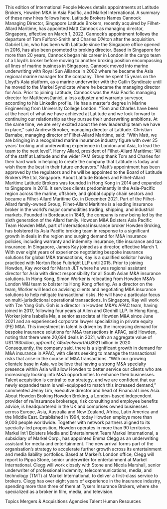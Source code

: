 This edition of International People Moves details appointments at Latitude Brokers, Howden M&A in Asia Pacific, and Markel International.
A summary of these new hires follows here.
Latitude Brokers Names Cannock Managing Director, Singapore
Latitude Brokers, recently acquired by Filhet-Allard Maritime, has appointed Matt Cannock as managing director, Singapore, effective on March 1, 2022.
Cannock’s appointment follows the departure of Tom Fulford-Smith and Charles D’Alton after the acquisition.
Gabriel Lim, who has been with Latitude since the Singapore office opened in 2016, has also been promoted to broking director.
Based in Singapore for more than 20 years, Cannock began his career in London in the cargo team of a Lloyd’s broker before moving to another broking position encompassing all lines of marine business in Singapore. Cannock moved into marine underwriting with Royal Sun Alliance in 2002 where he became the Asia regional marine manager for the company.
Then he spent 15 years on the Lloyd’s Asia platform, as a marine underwriter with the Catlin Syndicate until he moved to the Markel Syndicate where he became the managing director for Asia. Prior to joining Latitude, Cannock was the Asia Pacific managing director for MatthewsDaniel, a loss adjuster and warranty surveyor, according to his LinkedIn profile. He has a master’s degree in Marine Engineering from University College London.
“Tom and Charles have been at the heart of what we have achieved at Latitude and we look forward to continuing our relationship as they pursue their underwriting ambitions. At the same time, we are very excited about the new leadership team we have in place,” said Andrew Brooker, managing director at Latitude.
Christian Barnabe, managing director of Filhet-Allard Maritime, said: “With Matt, we are bringing in a recognized marine insurance industry figure with over 25 years’ broking and underwriting experience in London and Asia, to lead the team to the next level”.
Henry Allard, president of Filhet-Allard Maritime: “All of the staff at Latitude and the wider FAM Group thank Tom and Charles for their hard work in helping to create the company that Latitude is today and wish them the best in their future endeavors.”
Matt’s appointment has been approved by the regulators and he will be appointed to the Board of Latitude Brokers Pte Ltd, Singapore.
About Latitude Brokers and Filhet-Allard Maritime
Latitude Brokers was founded in Hong Kong in 2014 and expanded to Singapore in 2016. It services clients predominantly in the Asia-Pacific region across the marine, offshore, and global supply chain sectors and became a Filhet-Allard Maritime Co. in December 2021.
Part of the Filhet-Allard family-owned Group, Filhet-Allard Maritime is a leading insurance broker in the world’s major commodities trading, shipping, and industrial markets. Founded in Bordeaux in 1846, the company is now being led by the sixth generation of the Allard family.
Howden M&A Bolsters Asia Pacific Team
Howden M&A, part of international insurance broker Howden Broking, has bolstered its Asia Pacific broking team in response to a significant growth in deals in the region and surging demand for M&A insurance policies, including warranty and indemnity insurance, title insurance and tax insurance.
In Singapore, James Kay joined as a director, effective March 1. With over eight years of experience negotiating bespoke insurance solutions for global M&A transactions, Kay is a qualified solicitor having practiced with Norton Rose Fulbright LLP until 2015. Prior to joining Howden, Kay worked for Marsh JLT where he was regional assistant director for Asia with direct responsibility for all South Asian M&A insurance solutions.
In Hong Kong, Simon Worker is relocating from Howden M&A’s London W&I team to bolster its Hong Kong offering. As a director on the team, Worker will lead on advising clients and negotiating M&A insurance solutions to help mitigate transactional risks. He will have a particular focus on multi-jurisdictional operational transactions.
In Singapore, Kay will work with Tze Yang Goh. Goh is a director in Howden M&A’s APAC team, having joined in 2017, following four years at Allen and Gledhill LLP. In Hong Kong, Worker joins Isabella Ma, a senior associate at Howden M&A since June 2021 and an experienced corporate lawyer specializing in private equity (PE) M&A.
This investment in talent is driven by the increasing demand for bespoke insurance solutions for M&A transactions in APAC, said Howden, noting that there were 20,694 deals in 2021, with an aggregate value of US$1.193 trillion, up from 17,745 deals worth US$921 billion in 2020.
Consequently, the company said, there is a significant growth in demand for M&A insurance in APAC, with clients seeking to manage the transactional risks that arise in the course of M&A transactions.
“With our growing clientele base in Asia, we believe that having a strong M&A specialty presence within Asia will allow Howden to better service our clients who are increasingly looking into M&A opportunities to enhance their businesses. Talent acquisition is central to our strategy, and we are confident that our newly expanded team is well-equipped to match this increased demand,” commented Jenny Lim, executive director and head of Financial Lines Asia.
About Howden Broking
Howden Broking, a London-based independent provider of re/insurance brokerage, risk consulting and employee benefits advice, is headquartered in the UK and comprises owned businesses across Europe, Asia, Australia and New Zealand, Africa, Latin America and the Middle East. Established in 1994, today Howden employs more than 9,000 people worldwide. Together with network partners aligned to its specialty-led proposition, Howden operates in more than 90 territories.
Markel Int’l Bolsters Media and Entertainment Team
Markel International, a subsidiary of Markel Corp., has appointed Emma Clegg as an underwriting assistant for media and entertainment. The new arrival forms part of the organisation’s strategy to accelerate further growth across its entertainment and media liability portfolios.
Based at Markel’s London office, Clegg will report to Pippa Stone, senior underwriter for entertainment at Markel International. Clegg will work closely with Stone and Nicola Marshall, senior underwriter of professional indemnity, telecommunications, media, and technology (TMT) at Markel International, to deliver a first-class service to brokers.
Clegg has over eight years of experience in the insurance industry, spending more than three of them at Tysers Insurance Brokers, where she specialized as a broker in film, media, and television.

Topics
Mergers & Acquisitions
Agencies
Talent
Human Resources
